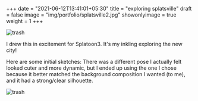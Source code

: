 +++
date = "2021-06-12T13:41:01+05:30"
title = "exploring splatsville"
draft = false
image = "img/portfolio/splatsville2.jpg"
showonlyimage = true
weight = 1
+++

![trash](/img/portfolio/splatsville2.jpg)

I drew this in excitement for Splatoon3. It's my inkling exploring the new city!

Here are some initial sketches: There was a different pose I actually felt looked cuter and more dynamic, but I ended up using the one I chose because it better matched the background composition I wanted (to me), and it had a strong/clear silhouette.

![trash](/img/extra/splatsville_ex0.jpg)
